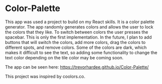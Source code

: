 # Color-Palette
This app was used a project to build on my React skills. It is a color palette generator. The app randomly generates colors and allows the user to lock the colors that they like. To switch between colors the user presses the spacebar.
This is only the first implementation. In the future, I plan to add buttons that will switch the colors, add more colors, drag the colors to different spots, and remove colors. Some of the colors are dark, which makes it difficult to see the text, so adding some functionality to change the text color depending on the tile color may be coming soon.

The app can be seen here: https://trevorhardee.github.io/Color-Palette/

This project was inspired by coolors.co.
